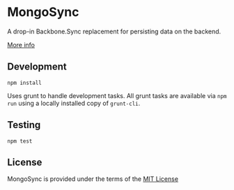 # MongoSync

A drop-in Backbone.Sync replacement for persisting data on the backend.

[More info](http://blog.selfassembled.org/posts/sharing_models.html)

## Development

`npm install`

Uses grunt to handle development tasks. All grunt tasks are available via `npm run` using a locally installed copy of `grunt-cli`.

## Testing

`npm test`

## License
MongoSync is provided under the terms of the [MIT License](/LICENSE)